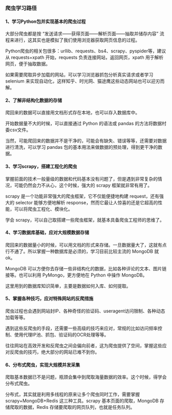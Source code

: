 ### 爬虫学习路径

#### 1、学习Python包并实现基本的爬虫过程

大部分爬虫都是按 “发送请求——获得页面——解析页面——抽取并储存内容” 流程来进行，这其实也是模拟了我们使用浏览器获取网页信息的过程。

Python爬虫的相关包很多：urllib、requests、bs4、scrapy、pyspider等，建议从 requests+xpath 开始，requests 负责连接网站，返回网页，xpath 用于解析网页，便于抽取数据。

如果需要爬取异步加载的网站，可以学习浏览器抓包分析真实请求或者学习 selenium 来实现自动化，这样知乎、时光网、猫途鹰这些动态网站也可以迎刃而解。

#### 2、了解非结构化数据的存储

爬回来的数据可以直接用文档形式存在本地，也可以存入数据库中。

开始数据量不大的时候，可以直接通过 Python 的语法或 pandas 的方法将数据村委csv文件。

当然，可能爬回来的数据并不是干净的，可能会有缺失、错误等等，还需要对数据进行清洗，可以学习 pandas 包的基本用法来做数据的预处理，得到更干净的数据。

#### 3、学习scrapy，搭建工程化的爬虫

掌握前面的技术一般量级的数据和代码基本没有问题了，但是遇到非常复杂的情况，可能仍然会力不从心，这个时候，强大的 scrapy 框架就非常有用了。

scrapy 是一个功能非常强大的爬虫框架，它不仅能便捷地构建 request，还有强大的 selector 能够方便地解析 response，然而它最让人惊喜的还是它超高的性能，可以将爬虫工程化、模块化。

学会 scrapy，可以自己取搭建一些爬虫框架，就基本具备爬虫工程师的思维了。

#### 4、学习数据库基础，应对大规模数据存储

爬回来的数据量小的时候，可以用文档的形式来存储。一旦数据量大了，这就有点行不通了。所以掌握一种数据库是必须的，学习目前比较主流的 MongoDB 就ok。

MongoDB 可以方便你去存储一些非结构化的数据，比如各种评论的文本、图片链接等。也可以利用 PyMongo，更方便地在 Python 中操作 MongoDB。

这里用到的数据库知识简单，主要是数据如何入库、如何提取。

#### 5、掌握各种技巧，应对特殊网站的反爬措施

爬虫过程也会遇到网站封IP、各种奇怪的验证码、useragent访问限制、各种动态加载等等。

遇到这些反爬虫的手段，还需要一些高级的技巧来应对，常规的比如访问频率控制、使用代理IP池、抓包、验证码的OCR处理等等。

往往网站在高效开发和反爬虫之间会偏向前者，这为爬虫提供了空间，掌握这些应对反爬虫的技巧，绝大部分的网站已难不到你。

#### 6、分布式爬虫，实现大规模并发采集

爬取基本数据已不是问题，瓶颈会集中到爬取海量数据的效率。这个时候，得学会分布式爬虫。

分布式，其实就是利用多线程的原来让多个爬虫同时工作，需要掌握 scrapy+MongoDB+Redis 这三种工具。scrapy 基本页面的爬取，MongoDB 存储爬取的数据，Redis 存储要爬取的网页队列，也就是任务队列。